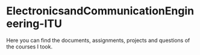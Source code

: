 # ElectronicsandCommunicationEngineering-ITU
 Here you can find the documents, assignments, projects and questions of the courses I took.
